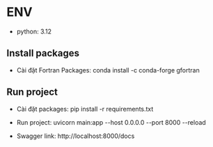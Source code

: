 # ENV
- python: 3.12

## Install packages

- Cài đặt Fortran Packages:
    conda install -c conda-forge gfortran 

## Run project 
- Cài đặt packages: 
    pip install -r requirements.txt

- Run project: 
    uvicorn main:app --host 0.0.0.0 --port 8000 --reload

- Swagger link: 
    http://localhost:8000/docs

